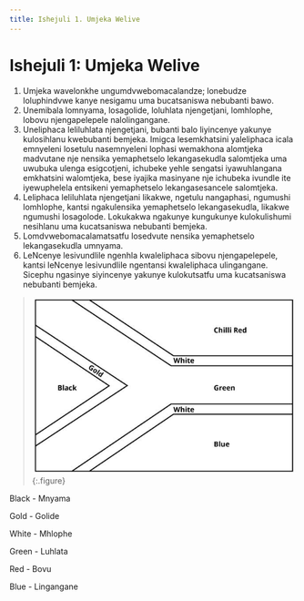 ```yaml
---
title: Ishejuli 1. Umjeka Welive
---
```


# Ishejuli 1: Umjeka Welive

1.	Umjeka wavelonkhe ungumdvwebomacalandze; lonebudze loluphindvwe kanye nesigamu uma bucatsaniswa nebubanti bawo.
2.	Unemibala lomnyama, losagolide, loluhlata njengetjani, lomhlophe, lobovu njengapelepele nalolingangane.
3.	Uneliphaca leliluhlata njengetjani, bubanti balo liyincenye yakunye kulosihlanu kwebubanti bemjeka. Imigca lesemkhatsini yaleliphaca icala emnyeleni losetulu nasemnyeleni lophasi wemakhona alomtjeka madvutane nje nensika yemaphetselo lekangasekudla salomtjeka uma uwubuka ulenga esigcotjeni, ichubeke yehle sengatsi iyawuhlangana emkhatsini walomtjeka, bese iyajika masinyane nje ichubeka ivundle ite iyewuphelela entsikeni yemaphetselo lekangasesancele salomtjeka.
4.	Leliphaca leliluhlata njengetjani likakwe, ngetulu nangaphasi, ngumushi lomhlophe, kantsi ngakulensika yemaphetselo lekangasekudla, likakwe ngumushi losagolode. Lokukakwa ngakunye kungukunye kulokulishumi nesihlanu uma kucatsaniswa nebubanti bemjeka.
5.	Lomdvwebomacalamatsatfu losedvute nensika yemaphetselo lekangasekudla umnyama.
6.	LeNcenye lesivundlile ngenhla kwaleliphaca sibovu njengapelepele, kantsi leNcenye lesivundlile ngentansi kwaleliphaca ulingangane. Sicephu ngasinye siyincenye yakunye kulokutsatfu uma kucatsaniswa nebubanti bemjeka.

> ![](images/south-african-flag-diagram-en.jpg)
{:.figure}

Black - Mnyama 

Gold - Golide 

White - Mhlophe 

Green - Luhlata 

Red - Bovu

Blue - Lingangane